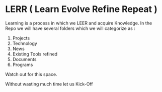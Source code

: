 # LERR ( Learn Evolve Refine Repeat )

Learning is a process in which we LEER and acquire Knowledge. In the Repo we will have several folders which we will categorize as :
1) Projects
2) Technology
3) News
4) Existing Tools refined
5) Documents
6) Programs

Watch out for this space. 

Without wasting much time let us Kick-Off
